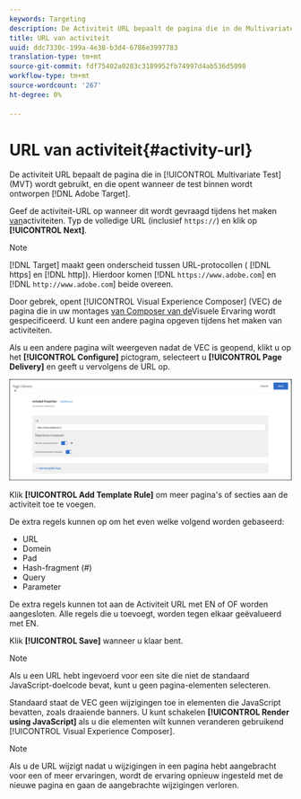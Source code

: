 ```yaml
---
keywords: Targeting
description: De Activiteit URL bepaalt de pagina die in de Multivariate Test (MVT) wordt gebruikt, en die opent wanneer de test in het Doel van Adobe wordt ontworpen.
title: URL van activiteit
uuid: ddc7330c-199a-4e38-b3d4-6786e3997783
translation-type: tm+mt
source-git-commit: fdf75402a0283c3189952fb74997d4ab536d5098
workflow-type: tm+mt
source-wordcount: '267'
ht-degree: 0%

---
```



# URL van activiteit{#activity-url}

De activiteit URL bepaalt de pagina die in [!UICONTROL Multivariate Test] (MVT) wordt gebruikt, en die opent wanneer de test binnen wordt ontworpen [!DNL Adobe Target].

Geef de activiteit-URL op wanneer dit wordt gevraagd tijdens het maken [van](/help/c-activities/c-multivariate-testing/t-create-multivariate-test/create-multivariate-test.md)activiteiten. Typ de volledige URL (inclusief `https://`) en klik op **[!UICONTROL Next]**.

>[!NOTE]
>
>[!DNL Target] maakt geen onderscheid tussen URL-protocollen ( [!DNL https] en [!DNL http]). Hierdoor komen [!DNL `https://www.adobe.com`] en [!DNL `http://www.adobe.com`] beide overeen.

Door gebrek, opent [!UICONTROL Visual Experience Composer] (VEC) de pagina die in uw montages [van Composer van de](/help/administrating-target/visual-experience-composer-set-up.md)Visuele Ervaring wordt gespecificeerd. U kunt een andere pagina opgeven tijdens het maken van activiteiten.

Als u een andere pagina wilt weergeven nadat de VEC is geopend, klikt u op het **[!UICONTROL Configure]** pictogram, selecteert u **[!UICONTROL Page Delivery]** en geeft u vervolgens de URL op.

![Dialoogvenster Pagina-aflevering](/help/c-activities/c-multivariate-testing/t-create-multivariate-test/assets/url-config.png)

Klik **[!UICONTROL Add Template Rule]** om meer pagina&#39;s of secties aan de activiteit toe te voegen.

De extra regels kunnen op om het even welke volgend worden gebaseerd:

* URL
* Domein
* Pad
* Hash-fragment (#)
* Query
* Parameter

De extra regels kunnen tot aan de Activiteit URL met EN of OF worden aangesloten. Alle regels die u toevoegt, worden tegen elkaar geëvalueerd met EN.

Klik **[!UICONTROL Save]** wanneer u klaar bent.

>[!NOTE]
>
>Als u een URL hebt ingevoerd voor een site die niet de standaard JavaScript-doelcode bevat, kunt u geen pagina-elementen selecteren.

Standaard staat de VEC geen wijzigingen toe in elementen die JavaScript bevatten, zoals draaiende banners. U kunt schakelen **[!UICONTROL Render using JavaScript]** als u die elementen wilt kunnen veranderen gebruikend [!UICONTROL Visual Experience Composer].

>[!NOTE]
>
>Als u de URL wijzigt nadat u wijzigingen in een pagina hebt aangebracht voor een of meer ervaringen, wordt de ervaring opnieuw ingesteld met de nieuwe pagina en gaan de aangebrachte wijzigingen verloren.